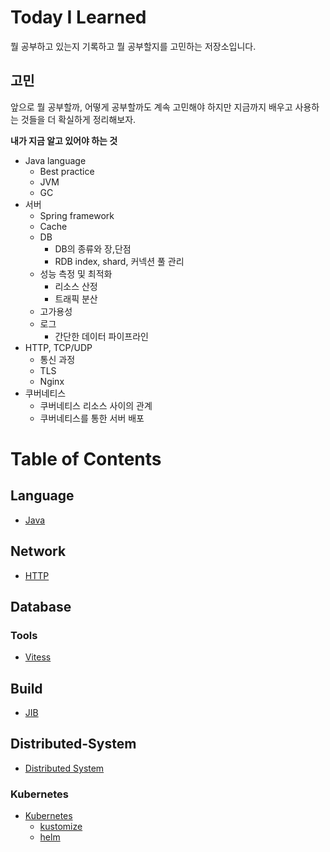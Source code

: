 # Today I Learned

뭘 공부하고 있는지 기록하고 뭘 공부할지를 고민하는 저장소입니다.

## 고민

앞으로 뭘 공부할까, 어떻게 공부할까도 계속 고민해야 하지만 지금까지 배우고 사용하는 것들을 더 확실하게 정리해보자.

**내가 지금 알고 있어야 하는 것**

- Java language
  - Best practice
  - JVM
  - GC
- 서버
  - Spring framework
  - Cache
  - DB
    - DB의 종류와 장,단점
    - RDB index, shard, 커넥션 풀 관리
  - 성능 측정 및 최적화
    - 리소스 산정
    - 트래픽 분산
  - 고가용성
  - 로그
    - 간단한 데이터 파이프라인
- HTTP, TCP/UDP
  - 통신 과정
  - TLS
  - Nginx
- 쿠버네티스
  - 쿠버네티스 리소스 사이의 관계
  - 쿠버네티스를 통한 서버 배포

# Table of Contents

## Language

- [Java](https://github.com/hellozin/TIL/blob/master/basic/java.md)

## Network

- [HTTP](https://github.com/hellozin/TIL/blob/master/basic/http.md)

## Database

### Tools

- [Vitess](https://github.com/hellozin/TIL/blob/master/basic/vitess.md)

## Build

- [JIB](https://github.com/hellozin/TIL/blob/master/basic/jib.md)

## Distributed-System

- [Distributed System](https://github.com/hellozin/TIL/blob/master/to-do/distributed-system.md)

### Kubernetes

- [Kubernetes](https://github.com/hellozin/TIL/blob/master/in-progress/kubernetes.md)
  - [kustomize](https://github.com/hellozin/TIL/blob/master/basic/kustomize.md)
  - [helm](https://github.com/hellozin/TIL/blob/master/basic/helm.md)